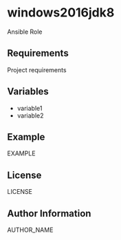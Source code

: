 windows2016jdk8
===============

Ansible Role

Requirements
------------

Project requirements

Variables
---------

* variable1
* variable2

Example
-------

EXAMPLE

License
-------

LICENSE

Author Information
------------------

AUTHOR_NAME
